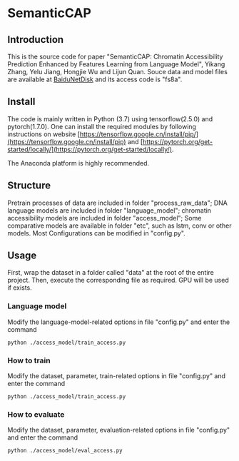 # SemanticCAP
## Introduction
This is the source code for paper "SemanticCAP: Chromatin Accessibility Prediction Enhanced by Features Learning from Language Model", Yikang Zhang, Yelu Jiang, Hongjie Wu and Lijun Quan.
Souce data and model files are available at [BaiduNetDisk](https://pan.baidu.com/s/1P_Mfu3xE5_hrULWYk2vKCg) and its access code is "fs8a".

## Install
The code is mainly written in Python (3.7) using tensorflow(2.5.0) and pytorch(1.7.0). One can install the required modules by following instructions on website [https://tensorflow.google.cn/install/pip/](https://tensorflow.google.cn/install/pip) and [https://pytorch.org/get-started/locally/](https://pytorch.org/get-started/locally/).

The Anaconda platform is highly recommended.

## Structure
Pretrain processes of data are included in folder "process_raw_data"; DNA language models are included in folder "language_model"; chromatin accessibility models are included in folder "access_model"; Some comparative models are available in folder "etc", such as lstm, conv or other models.
Most Configurations can be modified in "config.py".

## Usage
First, wrap the dataset in a folder called "data" at the root of the entire project. Then, execute the corresponding file as required. GPU will be used if exists.

### Language model
Modify the language-model-related options in file "config.py" and enter the command
```
python ./access_model/train_access.py
```

### How to train
Modify the dataset, parameter, train-related options in file "config.py" and enter the command
```
python ./access_model/train_access.py
```
### How to evaluate
Modify the dataset, parameter, evaluation-related options in file "config.py" and enter the command
```
python ./access_model/eval_access.py
```
